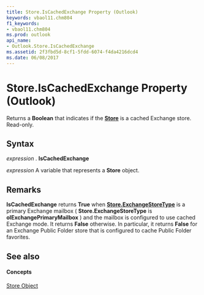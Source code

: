 ```yaml
---
title: Store.IsCachedExchange Property (Outlook)
keywords: vbaol11.chm804
f1_keywords:
- vbaol11.chm804
ms.prod: outlook
api_name:
- Outlook.Store.IsCachedExchange
ms.assetid: 2f3fbd5d-8cf1-5fdd-6074-f4da4216dcd4
ms.date: 06/08/2017
---
```



# Store.IsCachedExchange Property (Outlook)

Returns a  **Boolean** that indicates if the **[Store](store-object-outlook.md)** is a cached Exchange store. Read-only.


## Syntax

 _expression_ . **IsCachedExchange**

 _expression_ A variable that represents a **Store** object.


## Remarks

 **IsCachedExchange** returns **True** when **[Store.ExchangeStoreType](store-exchangestoretype-property-outlook.md)** is a primary Exchange mailbox ( **Store.ExchangeStoreType** is **olExchangePrimaryMailbox** ) and the mailbox is configured to use cached Exchange mode. It returns **False** otherwise. In particular, it returns **False** for an Exchange Public Folder store that is configured to cache Public Folder favorites.


## See also


#### Concepts


[Store Object](store-object-outlook.md)

